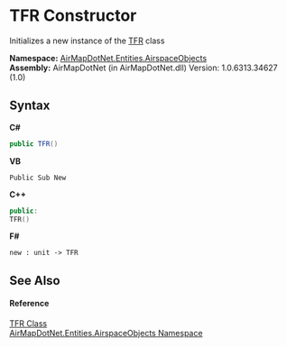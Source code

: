 # TFR Constructor 
 

Initializes a new instance of the <a href="T_AirMapDotNet_Entities_AirspaceObjects_TFR">TFR</a> class

**Namespace:**&nbsp;<a href="N_AirMapDotNet_Entities_AirspaceObjects">AirMapDotNet.Entities.AirspaceObjects</a><br />**Assembly:**&nbsp;AirMapDotNet (in AirMapDotNet.dll) Version: 1.0.6313.34627 (1.0)

## Syntax

**C#**<br />
``` C#
public TFR()
```

**VB**<br />
``` VB
Public Sub New
```

**C++**<br />
``` C++
public:
TFR()
```

**F#**<br />
``` F#
new : unit -> TFR
```


## See Also


#### Reference
<a href="T_AirMapDotNet_Entities_AirspaceObjects_TFR">TFR Class</a><br /><a href="N_AirMapDotNet_Entities_AirspaceObjects">AirMapDotNet.Entities.AirspaceObjects Namespace</a><br />